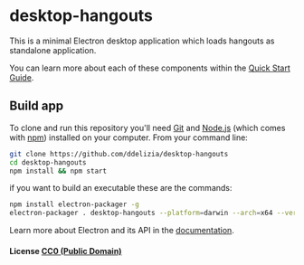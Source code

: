 # desktop-hangouts

This is a minimal Electron desktop application which loads hangouts as standalone application.

You can learn more about each of these components within the [Quick Start Guide](http://electron.atom.io/docs/latest/tutorial/quick-start).

## Build app

To clone and run this repository you'll need [Git](https://git-scm.com) and [Node.js](https://nodejs.org/en/download/) (which comes with [npm](http://npmjs.com)) installed on your computer. From your command line:

```bash
git clone https://github.com/ddelizia/desktop-hangouts
cd desktop-hangouts
npm install && npm start
```

if you want to build an executable these are the commands:

```bash
npm install electron-packager -g
electron-packager . desktop-hangouts --platform=darwin --arch=x64 --version=0.36.0 --icon=/Users/ddelizia/projects/desktop-hangouts/images/hangouts.icns
```

Learn more about Electron and its API in the [documentation](http://electron.atom.io/docs/latest).

#### License [CC0 (Public Domain)](LICENSE.md)
